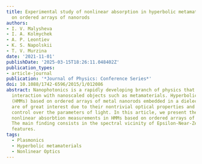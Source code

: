 ```yaml
---
title: Experimental study of nonlinear absorption in hyperbolic metamaterials based
  on ordered arrays of nanorods
authors:
- I. V. Malysheva
- I. A. Kolmychek
- A. P. Leontiev
- K. S. Napolskii
- T. V. Murzina
date: '2021-11-01'
publishDate: '2025-03-15T18:26:11.048402Z'
publication_types:
- article-journal
publication: '*Journal of Physics: Conference Series*'
doi: 10.1088/1742-6596/2015/1/012086
abstract: Nanophotonics is a rapidly developing branch of physics that studies light
  interaction with nanoscaled objects such as metamaterials. Hyperbolic metamaterials
  (HMMs) based on ordered arrays of metal nanorods embedded in a dielectric matrix
  are of great interest due to their nontrivial optical properties and abilities to
  control over the parameters of light. In this article, we present the results of
  nonlinear absorbtion measurements in HMMs based on ordered arrays of silver nanorods.
  The main finding consists in the spectral vicinity of Epsilon-Near-Zero and Epsilon-Near-Pole
  features.
tags:
  - Plasmonics
  - Hyperbolic metamaterials
  - Nonlinear Optics
---
```

